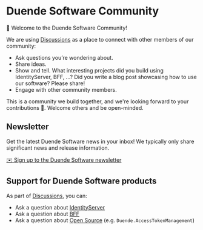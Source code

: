 # Duende Software Community

👋 Welcome to the Duende Software Community!

We are using [Discussions](https://github.com/DuendeSoftware/community/discussions) as a place to connect with other members of our community:

* Ask questions you’re wondering about.
* Share ideas.
* Show and tell. What interesting projects did you build using IdentityServer, BFF, ...? Did you write a blog post showcasing how to use our software? Please share!
* Engage with other community members.

This is a community we build together, and we're looking forward to your contributions 💪. Welcome others and be open-minded.

## Newsletter

Get the latest Duende Software news in your inbox! We typically only share significant news and release information.

[✉️ Sign up to the Duende Software newsletter](http://eepurl.com/hnN1y9)

## Support for Duende Software products

As part of [Discussions](https://github.com/DuendeSoftware/community/discussions), you can:

* Ask a question about [IdentityServer](https://github.com/DuendeSoftware/community/discussions/categories/identityserver)
* Ask a question about [BFF](https://github.com/DuendeSoftware/community/discussions/categories/bff)
* Ask a question about [Open Source](https://github.com/DuendeSoftware/community/discussions/categories/open-source) (e.g. `Duende.AccessTokenManagement`)
